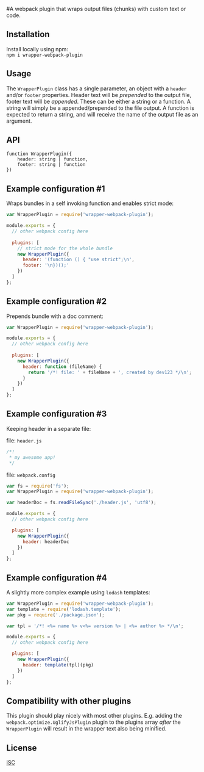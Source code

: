 #A webpack plugin that wraps output files (chunks) with custom text or code.

## Installation

Install locally using npm:  
`npm i wrapper-webpack-plugin`

## Usage

The `WrapperPlugin` class has a single parameter, an object with a `header` and/or `footer` properties. Header text will
be *prepended* to the output file, footer text will be *appended*. These can be either a string or a function. A string
will simply be a appended/prepended to the file output. A function is expected to return a string, and will receive the
name of the output file as an argument.

## API

```
function WrapperPlugin({
    header: string | function,
    footer: string | function
})
```

## Example configuration #1

Wraps bundles in a self invoking function and enables strict mode:

```javascript
var WrapperPlugin = require('wrapper-webpack-plugin');

module.exports = {
  // other webpack config here
  
  plugins: [
    // strict mode for the whole bundle
    new WrapperPlugin({
      header: '(function () { "use strict";\n',
      footer: '\n})();'
    })
  ]
};
```

## Example configuration #2

Prepends bundle with a doc comment:

```javascript
var WrapperPlugin = require('wrapper-webpack-plugin');

module.exports = {
  // other webpack config here
  
  plugins: [
    new WrapperPlugin({
      header: function (fileName) {
        return '/*! file: ' + fileName + ', created by dev123 */\n';
      }
    })
  ]
};
```

## Example configuration #3

Keeping header in a separate file:

file: `header.js`
```javascript
/*!
 * my awesome app!
 */
```

file: `webpack.config`
```javascript
var fs = require('fs');
var WrapperPlugin = require('wrapper-webpack-plugin');

var headerDoc = fs.readFileSync('./header.js', 'utf8');

module.exports = {
  // other webpack config here

  plugins: [
    new WrapperPlugin({
      header: headerDoc
    })
  ]
};
```

## Example configuration #4

A slightly more complex example using `lodash` templates:

```javascript
var WrapperPlugin = require('wrapper-webpack-plugin');
var template = require('lodash.template');
var pkg = require('./package.json');

var tpl = '/*! <%= name %> v<%= version %> | <%= author %> */\n';

module.exports = {
  // other webpack config here

  plugins: [
    new WrapperPlugin({
      header: template(tpl)(pkg)
    })
  ]
};
```

## Compatibility with other plugins

This plugin should play nicely with most other plugins.
E.g. adding the `webpack.optimize.UglifyJsPlugin` plugin to the plugins array *after* the `WrapperPlugin` will result in
the wrapper text also being minified.

## License

[ISC](https://opensource.org/licenses/ISC)
